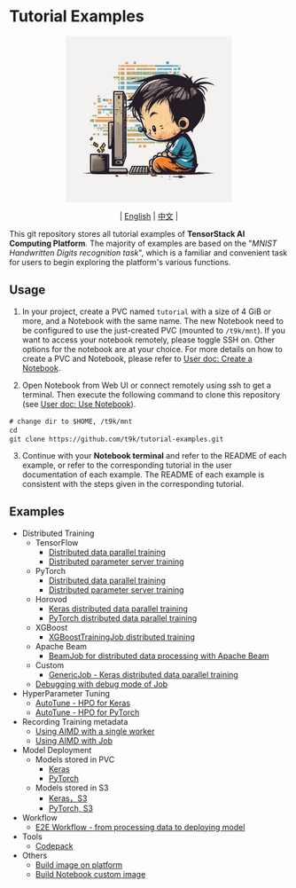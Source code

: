 # Tutorial Examples

<div id="top" align="center">

<img src="./assets/illustration.png" alt="illustration" width="300" align="center"><br>

| [English](README.md) | [中文](docs/README-zh.md) |

</div>

This git repository stores all tutorial examples of **TensorStack AI Computing Platform**. The majority of examples are based on the "*MNIST Handwritten Digits recognition task*", which is a familiar and convenient task for users to begin exploring the platform's various functions.

## Usage

1. In your project, create a PVC named `tutorial` with a size of 4 GiB or more, and a Notebook with the same name. The new Notebook need to be configured to use the just-created PVC (mounted to `/t9k/mnt`). If you want to access your notebook remotely, please toggle SSH on. Other options for the notebook are at your choice. For more details on how to create a PVC and Notebook, please refer to [User doc: Create a Notebook](https://t9k.github.io/user-docs/guide/develop-and-test-model/create-notebook.html).

2. Open Notebook from Web UI or connect remotely using ssh to get a terminal. Then execute the following command to clone this repository (see [User doc: Use Notebook](https://t9k.github.io/user-docs/guide/develop-and-test-model/use-notebook.html)).

```
# change dir to $HOME, /t9k/mnt
cd
git clone https://github.com/t9k/tutorial-examples.git
```

3. Continue with your **Notebook terminal** and refer to the README of each example, or refer to the corresponding tutorial in the user documentation of each example. The README of each example is consistent with the steps given in the corresponding tutorial.

## Examples

* Distributed Training
  * TensorFlow
    * [Distributed data parallel training](./job/tensorflowtrainingjob/multiworker/)
    * [Distributed parameter server training](./job/tensorflowtrainingjob/ps/)
  * PyTorch
    * [Distributed data parallel training](./job/pytorchtrainingjob/ddp/)
    * [Distributed parameter server training](./job/pytorchtrainingjob/ps/)
  * Horovod
    * [Keras distributed data parallel training](./job/mpijob/horovod-keras/)
    * [PyTorch distributed data parallel training](./job/mpijob/horovod-torch/)
  * XGBoost
    * [XGBoostTrainingJob distributed training](./job/xgboosttrainingjob/distributed/)
  * Apache Beam
    * [BeamJob for distributed data processing with Apache Beam](./job/beamjob/count-word/)
  * Custom
    * [GenericJob - Keras distributed data parallel training](./job/genericjob/keras-multiworker/)
  * [Debugging with debug mode of Job](./job/debug-mode/)
* HyperParameter Tuning
  * [AutoTune - HPO for Keras](./autotune/hpo-keras/)
  * [AutoTune - HPO for PyTorch](./autotune/hpo-torch/)
* Recording Training metadata
  * [Using AIMD with a single worker](./aimd/single-worker/)
  * [Using AIMD with Job](./aimd/job/)
* Model Deployment
  * Models stored in PVC
    * [Keras](./deployment/pvc/mlservice-keras/)
    * [PyTorch](./deployment/pvc/mlservice-torch/)
  * Models stored in S3
    * [Keras，S3](./deployment/s3/mlservice-keras/)
    * [PyTorch, S3](./deployment/s3/mlservice-torch/)
* Workflow
  * [E2E Workflow - from processing data to deploying model](./workflow/automatic-workflow/)
* Tools
  * [Codepack](./codepack/)
* Others
  * [Build image on platform](./build-image/build-image-on-platform/)
  * [Build Notebook custom image](./build-image/build-notebook-custom-image/)

